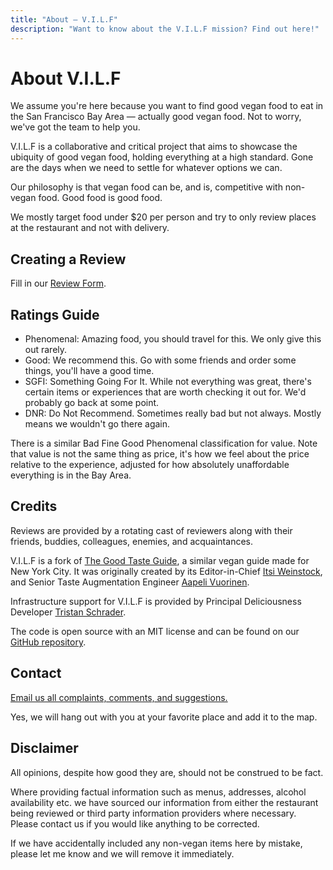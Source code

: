 ```yaml
---
title: "About — V.I.L.F"
description: "Want to know about the V.I.L.F mission? Find out here!"
---
```


# About V.I.L.F

We assume you're here because you want to find good vegan food to eat in the San Francisco Bay Area — actually good vegan food. Not to worry, we've got the team to help you.

V.I.L.F is a collaborative and critical project that aims to showcase the ubiquity of good vegan food, holding everything at a high standard. Gone are the days when we need to settle for whatever options we can.

Our philosophy is that vegan food can be, and is, competitive with non-vegan food. Good food is good food.

We mostly target food under $20 per person and try to only review places at the restaurant and not with delivery.

## Creating a Review

Fill in our [Review Form](https://forms.gle/sMNZHQZUkwGH3LL66).

## Ratings Guide

- <span class="mono-info-about phenomenal">Phenomenal</span>: Amazing food, you should travel for this. We only give this out rarely.
- <span class="mono-info-about good">Good</span>: We recommend this. Go with some friends and order some things, you'll have a good time.
- <span class="mono-info-about sgfi">SGFI</span>: Something Going For It. While not everything was great, there's certain items or experiences that are worth checking it out for. We'd probably go back at some point.
- <span class="mono-info-about dnr">DNR</span>: Do Not Recommend. Sometimes really bad but not always. Mostly means we wouldn't go there again.

There is a similar <span class="mono-info-about dnr">Bad</span> <span class="mono-info-about sgfi">Fine</span> <span class="mono-info-about good">Good</span> <span class="mono-info-about phenomenal">Phenomenal</span> classification for value. Note that value is not the same thing as price, it's how we feel about the price relative to the experience, adjusted for how absolutely unaffordable everything is in the Bay Area.

## Credits

Reviews are provided by a rotating cast of reviewers along with their friends, buddies, colleagues, enemies, and acquaintances.

V.I.L.F is a fork of [The Good Taste Guide](https://thegoodtaste.guide), a similar vegan guide made for New York City. It was originally created by its Editor-in-Chief [Itsi Weinstock](https://itsiweinstock.com), and Senior Taste Augmentation Engineer [Aapeli Vuorinen](https://www.aapelivuorinen.com).

Infrastructure support for V.I.L.F is provided by Principal Deliciousness Developer [Tristan Schrader](https://www.tristanschrader.com/).

The code is open source with an MIT license and can be found on our [GitHub repository](https://github.com/itsiw/vilf).

## Contact

[Email us all complaints, comments, and suggestions.](mailto:contact@vilf.org)

Yes, we will hang out with you at your favorite place and add it to the map.

## Disclaimer

All opinions, despite how good they are, should not be construed to be fact.

Where providing factual information such as menus, addresses, alcohol availability etc. we have sourced our information from either the restaurant being reviewed or third party information providers where necessary. Please contact us if you would like anything to be corrected.

If we have accidentally included any non-vegan items here by mistake, please let me know and we will remove it immediately.
